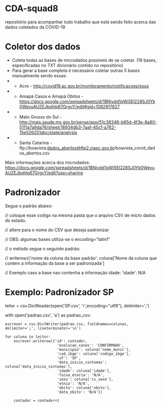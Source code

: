 # CDA-squad8
repositório para acompanhar todo trabalho que está sendo feito acerca das dados coletados da COVID-19

# Coletor dos dados

- Coleta todas as bases de microdados possíveis de se coletar. (19 bases, especificadas no TXT dicionário contido no repositório)
- Para gerar a base completa é necessário coletar outras 5 bases manualmente sendo essas:
- - Acre - http://covid19.ac.gov.br/monitoramento/notificacoes/esus
- - Amapá Casos e Amapá Obitos - https://docs.google.com/spreadsheets/d/1BNivdd1qWi5El228SJ0Yk0WevuAUZEJkqhlp67GrgcY/edit#gid=1082917827
- - Mato Grosso do Sul - http://mais.saude.ms.gov.br/sense/app/51c38346-b65d-4f3e-8a80-5111a7a9da76/sheet/18934db3-7aaf-45cf-a762-15e526251abc/state/analysis
- - Santa Catarina - ftp://boavista:dados_abertos@ftp2.ciasc.gov.br/boavista_covid_dados_abertos.csv

Mais informações acerca dos microdados: https://docs.google.com/spreadsheets/d/1BNivdd1qWi5El228SJ0Yk0WevuAUZEJkqhlp67GrgcY/edit?usp=sharing

# Padronizador
Segue o padrão abaixo:

// coloque esse codigo na mesma pasta que o arquivo CSV de micro dados do estado.

// altere para o nome do CSV que deseja padronizar 

// OBS: algumas bases utiliza-se o encoding="latin1"

// o método segue o seguinte padrão: 

// writerow({'nome da coluna da base padrão': coluna['Nome da coluna que contem a informação da base a ser padronizada']

// Exemplo caso a base nao contenha a informação idade: 'idade': N/A

# Exemplo: Padronizador SP

leitor = csv.DictReader(open('SP.csv', 'r',encoding="utf8"), delimiter=';')

with open('padrao.csv', 'a') as padrao_csv:

    escrever = csv.DictWriter(padrao_csv, fieldnames=colunas, delimiter=';', lineterminator='\n')
    
    for coluna in leitor:
        escrever.writerow({'id': contador, 
                            'evolucao_casos': 'CONFIRMADO',
                            'municipio': coluna['nome_munic'],
                            'cod_ibge': coluna['codigo_ibge'],
                            'uf': 'SP',
                            'data_inicio_sintomas': coluna['data_inicio_sintomas'],
                            'idade': coluna['idade'],
                            'faixa_etaria': 'N/A',
                            'sexo': coluna['cs_sexo'],
                            'etnia': 'N/A',
                            'obito': coluna['obito'], 
                            'data_obito': 'N/A'})
                            
        contador = contador+1

